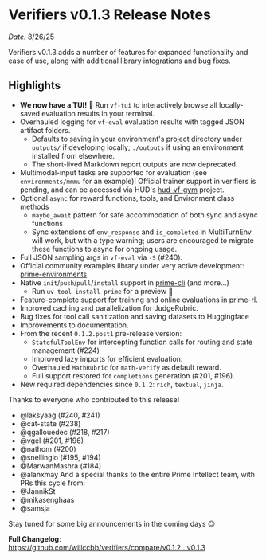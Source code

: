 # Verifiers v0.1.3 Release Notes

*Date:* 8/26/25

Verifiers v0.1.3 adds a number of features for expanded functionality and ease of use, along with additional library integrations and bug fixes.

## Highlights

- **We now have a TUI!** 🎉 Run `vf-tui` to interactively browse all locally-saved evaluation results in your terminal. 
- Overhauled logging for `vf-eval` evaluation results with tagged JSON artifact folders.
    - Defaults to saving in your environment's project directory under `outputs/` if developing locally; `./outputs` if using an environment installed from elsewhere.
    - The short-lived Markdown report outputs are now deprecated.
- Multimodal-input tasks are supported for evaluation (see `environments/mmmu` for an example)! Official trainer support in verifiers is pending, and can be accessed via HUD's [hud-vf-gym](https://github.com/hud-evals/hud-python/tree/main/rl) project.
- Optional `async` for reward functions, tools, and Environment class methods
    - `maybe_await` pattern for safe accommodation of both sync and async functions
    - Sync extensions of `env_response` and `is_completed` in MultiTurnEnv will work, but with a type warning; users are encouraged to migrate these functions to async for ongoing usage.
- Full JSON sampling args in `vf-eval` via `-S` (#240). 
- Official community examples library under very active development: [prime-environments](https://github.com/PrimeIntellect-ai/prime-environments)
- Native `init`/`push`/`pull`/`install` support in [prime-cli](https://github.com/PrimeIntellect-ai/prime-cli) (and more...)
    - Run `uv tool install prime` for a preview 🙂
- Feature-complete support for training and online evaluations in [prime-rl](https://github.com/PrimeIntellect-ai/prime-rl).
- Improved caching and parallelization for JudgeRubric.
- Bug fixes for tool call sanitization and saving datasets to Huggingface
- Improvements to documentation.
- From the recent `0.1.2.post1` pre-release version: 
    - `StatefulToolEnv` for intercepting function calls for routing and state management (#224)
    - Improved lazy imports for efficient evaluation.
    - Overhauled `MathRubric` for `math-verify` as default reward.
    - Full support restored for `completions` generation (#201, #196).
- New required dependencies since `0.1.2`: `rich`, `textual`, `jinja`.

Thanks to everyone who contributed to this release!
- @laksyaag (#240, #241)
- @cat-state (#238)
- @qgallouedec (#218, #217)
- @vgel (#201, #196)
- @nathom (#200)
- @snellingio (#195, #194)
- @MarwanMashra (#184)
- @alanxmay 
And a special thanks to the entire Prime Intellect team, with PRs this cycle from:
- @JannikSt
- @mikasenghaas
- @samsja

Stay tuned for some big announcements in the coming days 😊

**Full Changelog**: https://github.com/willccbb/verifiers/compare/v0.1.2...v0.1.3